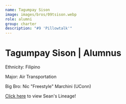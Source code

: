 ```yaml
---
name: Tagumpay Sison
image: images/bros/09tsison.webp
role: alumni
group: charter
description: "#9 'Pillowtalk'"
---
```


# Tagumpay Sison | Alumnus
Ethnicity: Filipino

Major: Air Transportation

Big Bro: Nic "Freestyle" Marchini (UConn)

[Click here](/ujis/) to view Sean's Lineage!
